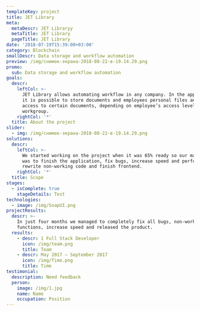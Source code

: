 ```yaml
---
templateKey: project
title: JET Library
meta:
  metaDescr: JET Libraryy
  metaTitle: JET Library
  pageTitle: JET Library
date: '2018-07-19T15:39:00+03:00'
category: Blockchain
smallDescr: Data storage and workflow automation
preview: /img/снимок-экрана-2018-08-22-в-19.14.29.png
promo:
  sub: Data storage and workflow automation
goals:
  descr:
    leftCol: >-
      JET Library allows automating workflow in any company. In the application,
      it is possible to store documents and employees personal files and set
      access to certain documents, depending on employee’s access level or
      workgroup.
    rightCol: '*'
  title: About the project
slider:
  - img: /img/снимок-экрана-2018-08-22-в-19.14.29.png
solutions:
  descr:
    leftCol: >-
      We started working on the project when it was 65% ready so our main task
      was to finish the application, fix bugs, increase speed and performance,
      rewrite non-working code and finish frontend.
    rightCol: '*'
  title: Scope
stages:
  - isComplete: true
    stageDetails: Test
technologies:
  - image: /img/SoapUI.png
projectResults:
  descr: >-
    In just four months we managed to completely fix all bugs, non-working
    functions, increase speed and released the product.
  results:
    - descr: 1 Full Stack Developer
      icon: /img/team.png
      title: Team
    - descr: May 2017 — September 2017
      icon: /img/Time.png
      title: Time
testimonial:
  description: Need feedback
  person:
    image: /img/1.jpg
    name: Name
    occupation: Position
---
```


